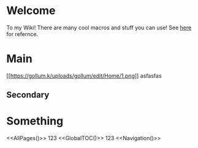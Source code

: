 # Welcome
To my Wiki!
There are many cool macros and stuff you can use! See [here](https://github.com/gollum/gollum/wiki#macros) for refernce.




# Main

[[https://gollum.k/uploads/gollum/edit/Home/1.png]]
asfasfas

## Secondary

# Something
<<AllPages()>>
123
<<GlobalTOC()>>
123
<<Navigation()>>